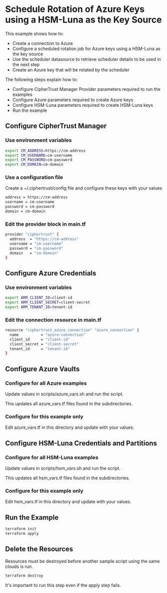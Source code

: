 # Schedule Rotation of Azure Keys using a HSM-Luna as the Key Source

This example shows how to:
- Create a connection to Azure
- Configure a scheduled rotation job for Azure keys using a HSM-Luna as the key source
- Use the scheduler datasource to retrieve scheduler details to be used in the next step
- Create an Azure key that will be rotated by the scheduler

The following steps explain how to:
- Configure CipherTrust Manager Provider parameters required to run the examples
- Configure Azure parameters required to create Azure keys
- Configure HSM-Luna parameters required to create HSM-Luna keys
- Run the example

## Configure CipherTrust Manager

### Use environment variables

```bash
export CM_ADDRESS=https://cm-address
export CM_USERNAME=cm-username
export CM_PASSWORD=cm-password
export CM_DOMAIN=cm-domain
```
### Use a configuration file

Create a ~/.ciphertrust/config file and configure these keys with your values

```bash
address = https://cm-address
username = cm-username
password = cm-password
domain = cm-domain
```

### Edit the provider block in main.tf

```bash
provider "ciphertrust" {
  address  = "https://cm-address"
  username = "cm-username"
  password = "cm-password"
  domain   = "cm-domain"
}
```

## Configure Azure Credentials

### Use environment variables

```bash
export ARM_CLIENT_ID=client-id
export ARM_CLIENT_SECRET=client-secret
export ARM_TENANT_ID=tenant-id
```

### Edit the connection resource in main.tf

```bash
resource "ciphertrust_azure_connection" "azure_connection" {
  name          = "azure-connection"
  client_id     = "client-id"
  client_secret = "client-secret"
  tenant_id     = "tenant-id"
}
```

## Configure Azure Vaults

### Configure for all Azure examples

Update values in scripts/azure_vars.sh and run the script.

This updates all azure_vars.tf files found in the subdirectories.

### Configure for this example only

Edit azure_vars.tf in this directory and update with your values.

## Configure HSM-Luna Credentials and Partitions

### Configure for all HSM-Luna examples

Update values in scripts/hsm_vars.sh and run the script.

This updates all hsm_vars.tf files found in the subdirectories.

### Configure for this example only

Edit hsm_vars.tf in this directory and update with your values.

## Run the Example

```bash
terraform init
terraform apply
```

## Delete the Resources

Resources must be destroyed before another sample script using the same clouds is run.

```bash
terraform destroy
```
It's important to run this step even if the apply step fails.
